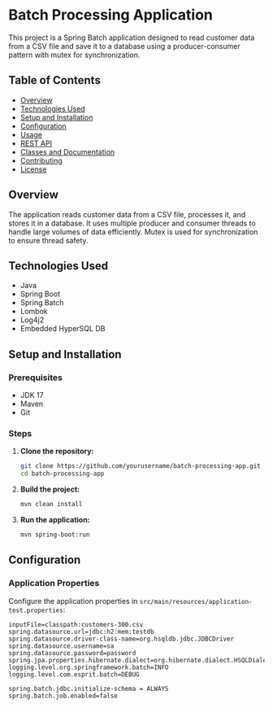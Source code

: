 # Batch Processing Application

This project is a Spring Batch application designed to read customer data from a CSV file and save it to a database using a producer-consumer pattern with mutex for synchronization.

## Table of Contents

- [Overview](#overview)
- [Technologies Used](#technologies-used)
- [Setup and Installation](#setup-and-installation)
- [Configuration](#configuration)
- [Usage](#usage)
- [REST API](#rest-api)
- [Classes and Documentation](#classes-and-documentation)
- [Contributing](#contributing)
- [License](#license)

## Overview

The application reads customer data from a CSV file, processes it, and stores it in a database. It uses multiple producer and consumer threads to handle large volumes of data efficiently. Mutex is used for synchronization to ensure thread safety.

## Technologies Used

- Java
- Spring Boot
- Spring Batch
- Lombok
- Log4j2
- Embedded HyperSQL DB

## Setup and Installation

### Prerequisites

- JDK 17
- Maven 
- Git

### Steps

1. **Clone the repository:**

    ```bash
    git clone https://github.com/yourusername/batch-processing-app.git
    cd batch-processing-app
    ```

2. **Build the project:**

    ```bash
    mvn clean install
    ```

3. **Run the application:**

    ```bash
    mvn spring-boot:run
    ```

## Configuration

### Application Properties

Configure the application properties in `src/main/resources/application-test.properties`:

```properties
inputFile=classpath:customers-300.csv
spring.datasource.url=jdbc:h2:mem:testdb
spring.datasource.driver-class-name=org.hsqldb.jdbc.JDBCDriver
spring.datasource.username=sa
spring.datasource.password=password
spring.jpa.properties.hibernate.dialect=org.hibernate.dialect.HSQLDialect
logging.level.org.springframework.batch=INFO
logging.level.com.esprit.batch=DEBUG

spring.batch.jdbc.initialize-schema = ALWAYS
spring.batch.job.enabled=false

